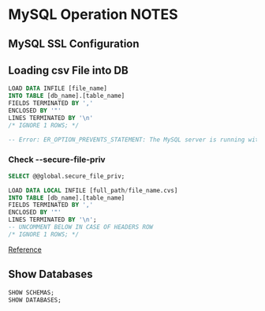 # MySQL Operation NOTES

## MySQL SSL Configuration

## Loading csv File into DB
```sql
LOAD DATA INFILE [file_name]
INTO TABLE [db_name].[table_name]
FIELDS TERMINATED BY ','
ENCLOSED BY '"'
LINES TERMINATED BY '\n'
/* IGNORE 1 ROWS; */

-- Error: ER_OPTION_PREVENTS_STATEMENT: The MySQL server is running with the --secure-file-priv option so it cannot execute this statement
```
### Check --secure-file-priv 
```sql
SELECT @@global.secure_file_priv;
```

```sql
LOAD DATA LOCAL INFILE [full_path/file_name.cvs] 
INTO TABLE [db_name].[table_name]
FIELDS TERMINATED BY ','
ENCLOSED BY '"'
LINES TERMINATED BY '\n';
-- UNCOMMENT BELOW IN CASE OF HEADERS ROW
/* IGNORE 1 ROWS; */ 
```

[Reference](https://www.digitalocean.com/community/tutorials/how-to-configure-ssl-tls-for-mysql-on-ubuntu-16-04)

## Show Databases
```sql
SHOW SCHEMAS;
SHOW DATABASES;
```
